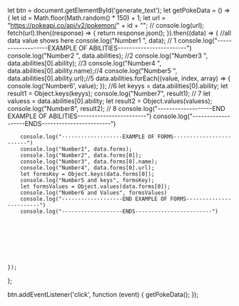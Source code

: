 let btn = document.getElementById('generate_text');
let getPokeData = () => {
    let id = Math.floor(Math.random() * 150) + 1;
    let url = "https://pokeapi.co/api/v2/pokemon/" + id + "";
    // console.log(url);
    fetch(url).then((response) => {
        return response.json();
    }).then((data) => {
        //all data value shows here
        console.log("Number1 ", data); // 1
        console.log("-------------------EXAMPLE OF ABILITIES------------------------")
        console.log("Number2 ", data.abilities); //2
        console.log("Number3 ", data.abilities[0].ability); //3
        console.log("Number4 ", data.abilities[0].ability.name);//4
        console.log("Number5 ", data.abilities[0].ability.url);//5
        data.abilities.forEach((value, index, array) => {
        console.log('Number6', value);
        }); //6
        let keyys = data.abilities[0].ability;
        let result1 = Object.keys(keyys);
        console.log("Number7", result1); // 7
        let valuess = data.abilities[0].ability;
        let result2 = Object.values(valuess);
        console.log("Number8", result2); // 8
        console.log("-------------------END EXAMPLE OF ABILITIES------------------------")
        console.log("-------------------ENDS------------------------")



        console.log("-------------------EXAMPLE OF FORMS------------------------")
        console.log("Number1", data.forms);
        console.log("Number2", data.forms[0]);
        console.log("Number3", data.forms[0].name);
        console.log("Number4", data.forms[0].url);
        let formsKey = Object.keys(data.forms[0]);
        console.log("Number5 and keys", formsKey);
        let formsValues = Object.values(data.forms[0]);
        console.log("Number6 and Values", formsValues)
        console.log("-------------------END EXAMPLE OF FORMS------------------------")
        console.log("-------------------ENDS------------------------")








    });
};

btn.addEventListener('click', function (event) {
    getPokeData();
});




